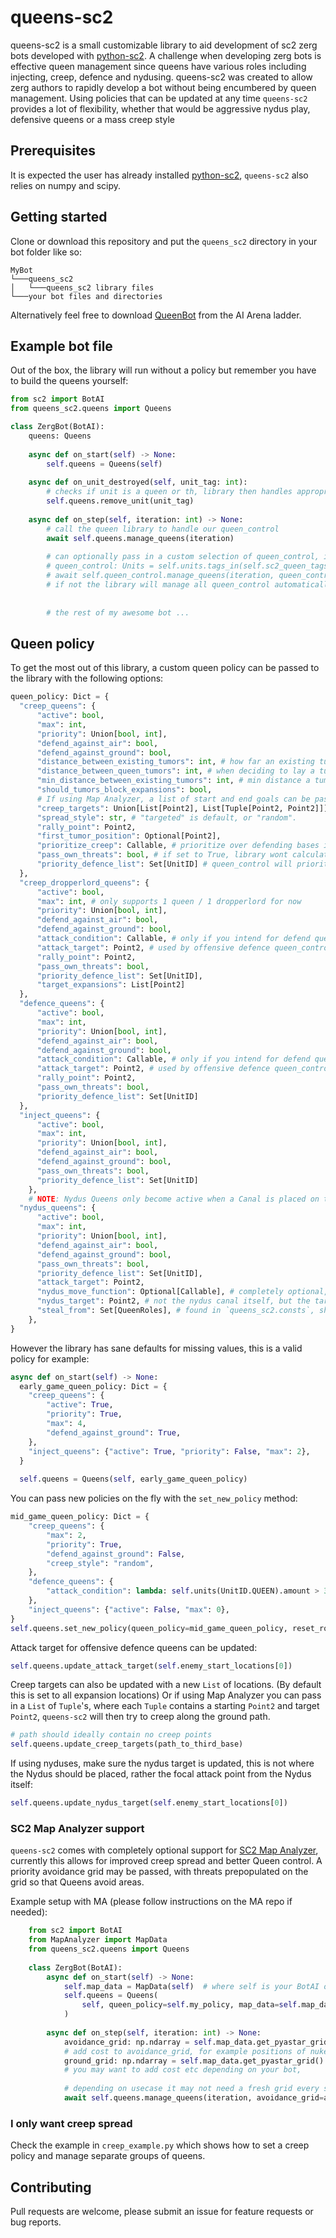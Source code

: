 # queens-sc2
queens-sc2 is a small customizable library to aid development of sc2 zerg bots developed with [python-sc2](https://github.com/BurnySc2/python-sc2). A challenge when developing zerg bots is effective queen management since queens have various roles including injecting, creep, defence and nydusing. 
queens-sc2 was created to allow zerg authors to rapidly develop a bot without being encumbered by queen management.
Using policies that can be updated at any time `queens-sc2` provides a lot of flexibility, whether that would be aggressive nydus play, defensive queens or a mass creep style

## Prerequisites 
It is expected the user has already installed [python-sc2](https://github.com/BurnySc2/python-sc2), `queens-sc2` also relies on numpy and scipy.

## Getting started
Clone or download this repository and put the `queens_sc2` directory in your bot folder like so:
```
MyBot
└───queens_sc2
│   └───queens_sc2 library files
└───your bot files and directories
```

Alternatively feel free to download [QueenBot](https://aiarena.net/bots/201/) from the AI Arena ladder.

## Example bot file
Out of the box, the library will run without a policy but remember you have to build the queens yourself:
```python
from sc2 import BotAI
from queens_sc2.queens import Queens

class ZergBot(BotAI):
    queens: Queens
    
    async def on_start(self) -> None:
        self.queens = Queens(self)
        
    async def on_unit_destroyed(self, unit_tag: int):
        # checks if unit is a queen or th, library then handles appropriately
        self.queens.remove_unit(unit_tag)
        
    async def on_step(self, iteration: int) -> None:
        # call the queen library to handle our queen_control
        await self.queens.manage_queens(iteration)
        
        # can optionally pass in a custom selection of queen_control, ie:
        # queen_control: Units = self.units.tags_in(self.sc2_queen_tags)
        # await self.queen_control.manage_queens(iteration, queen_control)
        # if not the library will manage all queen_control automatically
        
        
        # the rest of my awesome bot ...
```

## Queen policy
To get the most out of this library, a custom queen policy can be passed to the library with the following options:
```python
queen_policy: Dict = {
  "creep_queens": {
      "active": bool,
      "max": int,
      "priority": Union[bool, int],
      "defend_against_air": bool,
      "defend_against_ground": bool,
      "distance_between_existing_tumors": int, # how far an existing tumor can spread to
      "distance_between_queen_tumors": int, # when deciding to lay a tumor, queen should leave this much distance between existing tumors
      "min_distance_between_existing_tumors": int, # min distance a tumor is allowed to spread to
      "should_tumors_block_expansions": bool,
      # If using Map Analyzer, a list of start and end goals can be passed in for creep targets, creep will then follow these paths
      "creep_targets": Union[List[Point2], List[Tuple[Point2, Point2]]], # library will cycle through these locations
      "spread_style": str, # "targeted" is default, or "random".
      "rally_point": Point2,
      "first_tumor_position": Optional[Point2],
      "prioritize_creep": Callable, # prioritize over defending bases if energy is available?
      "pass_own_threats": bool, # if set to True, library wont calculate enemy near bases, you should pass air and ground threats to manage_queens() method
      "priority_defence_list": Set[UnitID] # queen_control will prioritise defending these unit types over all other jobs
  },
  "creep_dropperlord_queens": {
      "active": bool,
      "max": int, # only supports 1 queen / 1 dropperlord for now
      "priority": Union[bool, int],
      "defend_against_air": bool,
      "defend_against_ground": bool,
      "attack_condition": Callable, # only if you intend for defend queen_control to turn offensive
      "attack_target": Point2, # used by offensive defence queen_control, otherwise not required
      "rally_point": Point2,
      "pass_own_threats": bool,
      "priority_defence_list": Set[UnitID],
      "target_expansions": List[Point2]
  },
  "defence_queens": {
      "active": bool,
      "max": int,
      "priority": Union[bool, int],
      "defend_against_air": bool,
      "defend_against_ground": bool,
      "attack_condition": Callable, # only if you intend for defend queen_control to turn offensive
      "attack_target": Point2, # used by offensive defence queen_control, otherwise not required
      "rally_point": Point2,
      "pass_own_threats": bool,
      "priority_defence_list": Set[UnitID]
  },
  "inject_queens": {
      "active": bool,
      "max": int,
      "priority": Union[bool, int],
      "defend_against_air": bool,
      "defend_against_ground": bool,
      "pass_own_threats": bool,
      "priority_defence_list": Set[UnitID]
    },
    # NOTE: Nydus Queens only become active when a Canal is placed on the map, so assign Nydus Queens to another role then set that role in `steal_from`.
  "nydus_queens": {
      "active": bool,
      "max": int,
      "priority": Union[bool, int],
      "defend_against_air": bool,
      "defend_against_ground": bool,
      "pass_own_threats": bool,
      "priority_defence_list": Set[UnitID],
      "attack_target": Point2,
      "nydus_move_function": Optional[Callable], # completely optional, nydus will still work without this
      "nydus_target": Point2, # not the nydus canal itself, but the target area we want to attack once out of the canal
      "steal_from": Set[QueenRoles], # found in `queens_sc2.consts`, should contain any of: QueenRoles.Creep, QueenRoles.Defence, QueenRoles.Inject
    },
}
```

However the library has sane defaults for missing values, this is a valid policy for example:
```python
async def on_start(self) -> None:
  early_game_queen_policy: Dict = {
    "creep_queens": {
        "active": True,
        "priority": True,
        "max": 4,
        "defend_against_ground": True,
    },
    "inject_queens": {"active": True, "priority": False, "max": 2},
  }
  
  self.queens = Queens(self, early_game_queen_policy)
```

You can pass new policies on the fly with the `set_new_policy` method:
```python
mid_game_queen_policy: Dict = {
    "creep_queens": {
        "max": 2,
        "priority": True,
        "defend_against_ground": False,
        "creep_style": "random",
    },
    "defence_queens": {
        "attack_condition": lambda: self.units(UnitID.QUEEN).amount > 30,
    },
    "inject_queens": {"active": False, "max": 0},
}
self.queens.set_new_policy(queen_policy=mid_game_queen_policy, reset_roles=True)
```

Attack target for offensive defence queens can be updated:
```python
self.queens.update_attack_target(self.enemy_start_locations[0])
```

Creep targets can also be updated with a new `List` of locations. (By default this is set to all expansion locations) Or if using Map Analyzer you can pass in a `List` of `Tuple`'s, where each `Tuple` contains a starting `Point2` and target `Point2`, `queens-sc2` will then try to creep along the ground path.
```python
# path should ideally contain no creep points
self.queens.update_creep_targets(path_to_third_base)
```

If using nyduses, make sure the nydus target is updated, this is not where the Nydus should be placed, rather the focal attack point from the Nydus itself:
```python
self.queens.update_nydus_target(self.enemy_start_locations[0])
```

### SC2 Map Analyzer support
`queens-sc2` comes with completely optional support for [SC2 Map Analyzer](https://github.com/eladyaniv01/SC2MapAnalysis), 
currently this allows for improved creep spread and better Queen control. A priority avoidance grid may be passed, with threats prepopulated on the grid so that Queens avoid areas.

Example setup with MA (please follow instructions on the MA repo if needed):
```python
    from sc2 import BotAI
    from MapAnalyzer import MapData
    from queens_sc2.queens import Queens
    
    class ZergBot(BotAI):
        async def on_start(self) -> None:
            self.map_data = MapData(self)  # where self is your BotAI object from python-sc2
            self.queens = Queens(
                self, queen_policy=self.my_policy, map_data=self.map_data
            )
            
        async def on_step(self, iteration: int) -> None:
            avoidance_grid: np.ndarray = self.map_data.get_pyastar_grid()
            # add cost to avoidance_grid, for example positions of nukes / biles / storms etc
            ground_grid: np.ndarray = self.map_data.get_pyastar_grid()
            # you may want to add cost etc depending on your bot, 
            
            # depending on usecase it may not need a fresh grid every step
            await self.queens.manage_queens(iteration, avoidance_grid=avoidance_grid, grid=ground_grid)
```

### I only want creep spread
Check the example in `creep_example.py` which shows how to set a creep policy and manage separate groups of queens.

## Contributing
Pull requests are welcome, please submit an issue for feature requests or bug reports.
